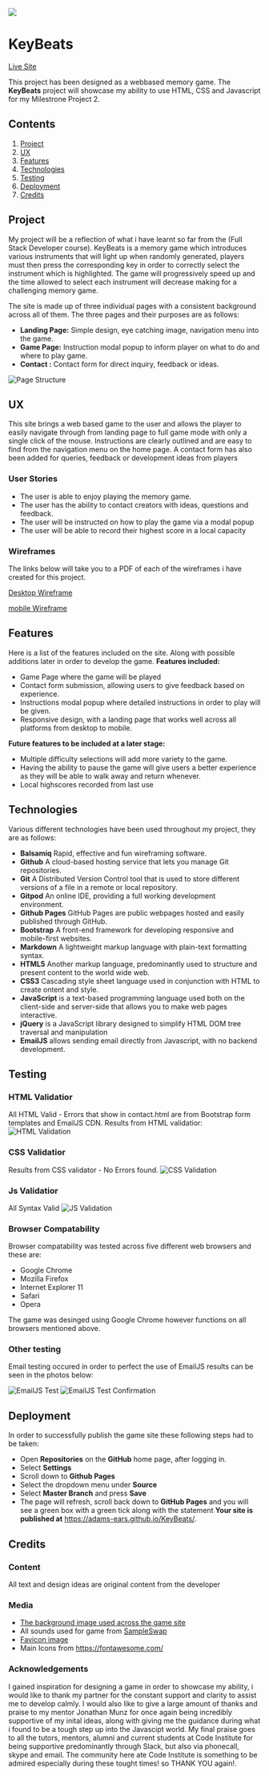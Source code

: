  ![](https://github.com/adams-ears/KeyBeats/blob/master/assets/images/kbmock.png)

# KeyBeats
[Live Site](https://reviewsic-ms3.herokuapp.com/)

This project has been designed as a webbased memory game. The **KeyBeats** project will showcase my ability to use HTML, CSS and Javascript
for my Milestrone Project 2.

## Contents 
1. [Project](#project)
2. [UX](#ux)
3. [Features](#features)
4. [Technologies](#tech)
5. [Testing](#test)
6. [Deployment](#deploy)
7. [Credits](#credit)



## Project <a name="project"></a>
My project will be a reflection of what i have learnt so far from the (Full Stack Developer course). KeyBeats is a memory game which introduces various instruments that will light up when randomly generated, 
players must then press the corresponding key in order to correctly select the instrument which is highlighted. 
The game will progressively speed up and the time allowed to select each instrument will decrease making for a challenging memory game.

The site is made up of three individual pages with a consistent background across all of them.
The three pages and their purposes are as follows:

- **Landing Page:** Simple design, eye catching image, navigation menu into the game.
- **Game Page:** Instruction modal popup to inform player on what to do and where to play game.
- **Contact :** Contact form for direct inquiry, feedback or ideas.

![Page Structure](assets/wireframe/KBStructure.jpg)

## UX <a name="ux"></a>
This site brings a web based game to the user and allows the player to easily navigate through from landing page to full game mode with only a single click of the mouse. 
Instructions are clearly outlined and are easy to find from the navigation menu on the home page. A contact form has also been added for queries, feedback or development ideas from players
 
### User Stories

- The user is able to enjoy playing the memory game.
- The user has the ability to contact creators with ideas, questions and feedback.
- The user will be instructed on how to play the game via a modal popup
- The user will be able to record their highest score in a local capacity

### Wireframes

The links below will take you to a PDF of each of the wireframes i have created for this project.

[Desktop Wireframe](https://github.com/adams-ears/KeyBeats/blob/master/assets/wireframe/KBdesktop.pdf)

[mobile Wireframe](https://github.com/adams-ears/KeyBeats/blob/master/assets/wireframe/KBmobile.pdf)


## Features <a name="features"></a>

Here is a list of the features included on the site. Along with possible additions later in order to develop the game.
**Features included:**
- Game Page where the game will be played
- Contact form submission, allowing users to give feedback based on experience.
- Instructions modal popup where detailed instructions in order to play will be given.
- Responsive design, with a landing page that works well across all platforms from desktop to mobile.

**Future features to be included at a later stage:**
- Multiple difficulty selections will add more variety to the game.
- Having the ability to pause the game will give users a better experience as they will be able to walk away and return whenever.
- Local highscores recorded from last use



## Technologies <a name="tech"></a>

Various different technologies have been used throughout my project, they are as follows:

- **Balsamiq** Rapid, effective and fun wireframing software.
- **Github** A cloud-based hosting service that lets you manage Git repositories.
- **Git**  A Distributed Version Control tool that is used to store different versions of a file in a remote or local repository.
- **Gitpod** An online IDE, providing a full working development environment.
- **Github Pages** GitHub Pages are public webpages hosted and easily published through GitHub.
- **Bootstrap** A front-end framework for developing responsive and mobile-first websites.
- **Markdown** A lightweight markup language with plain-text formatting syntax.
- **HTML5** Another markup language, predominantly used to structure and present content to the world wide web.
- **CSS3** Cascading style sheet language used in conjunction with HTML to create ontent and style.
- **JavaScript** is a text-based programming language used both on the client-side and server-side that allows you to make web pages interactive. 
- **jQuery** is a JavaScript library designed to simplify HTML DOM tree traversal and manipulation
- **EmailJS** allows sending email directly from Javascript, with no backend development.



## Testing <a name="test"></a>

### HTML Validatior
All HTML Valid - Errors that show in contact.html are from Bootstrap form templates and EmailJS CDN.
Results from HTML validatior:
![HTML Validation](assets/images/ms2htmlvalid.jpg)

### CSS Validatior
Results from CSS validator - No Errors found.
![CSS Validation](assets/images/cssvalidms2.jpg)

### Js Validatior
All Syntax Valid
![JS Validation](assets/images/jsvalidation.jpg)


### Browser Compatability
Browser compatability was tested across five different web browsers and these are:

- Google Chrome
- Mozilla Firefox
- Internet Explorer 11
- Safari
- Opera

The game was desinged using Google Chrome however functions on all browsers mentioned above. 

### Other testing
Email testing occured in order to perfect the use of EmailJS results can be seen in the photos below:

![EmailJS Test](assets/images/emailjstest.jpg)
![EmailJS Test Confirmation](assets/images/emailjstestconfirm.jpg)


## Deployment <a name="deploy"></a>
In order to successfully publish the game site these following steps had to be taken:
- Open **Repositories** on the **GitHub** home page, after logging in.
- Select **Settings**
- Scroll down to **Github Pages**
- Select the dropdown menu under **Source** 
- Select **Master Branch** and press **Save**
- The page will refresh, scroll back down to **GitHub Pages** and you will see a green box with a green tick along with the statement
**Your site is published at** https://adams-ears.github.io/KeyBeats/.

## Credits <a name="credit"></a>

### Content
All text and design ideas are original content from the developer
### Media
- [The background image used across the game site](https://unsplash.com/photos/Ef96lad5ORk)
- All sounds used for game from [SampleSwap](https://sampleswap.org/)
- [Favicon image](https://pixabay.com/photos/piano-piano-keys-music-instrument-1245645/) 
- Main Icons from https://fontawesome.com/

### Acknowledgements
I gained inspiration for designing a game in order to showcase my ability, i would like to thank 
my partner for the constant support and clarity to assist me to develop calmly. I would also like to give 
a large amount of thanks and praise to my mentor Jonathan Munz for once again being incredibly supportive of 
my inital ideas, along with giving me the guidance during what i found to be a tough step up into the Javascipt world. 
My final praise goes to all the tutors, mentors, alumni and current students at Code Institute for being supportive predominantly through
Slack, but also via phonecall, skype and email. The community here ate Code Institute is something to be admired especially during 
these tought times! so THANK YOU again!.
